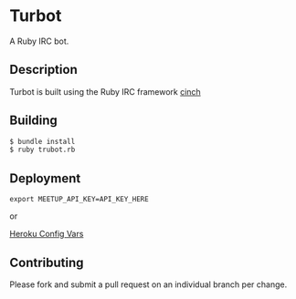 # Turbot

A Ruby IRC bot.

## Description

Turbot is built using the Ruby IRC framework [cinch](https://github.com/cinchrb/cinch)

## Building

```bash
$ bundle install
$ ruby trubot.rb
```


## Deployment

```export MEETUP_API_KEY=API_KEY_HERE```

or

[Heroku Config Vars](https://devcenter.heroku.com/articles/config-vars)


## Contributing

Please fork and submit a pull request on an individual branch per change.
